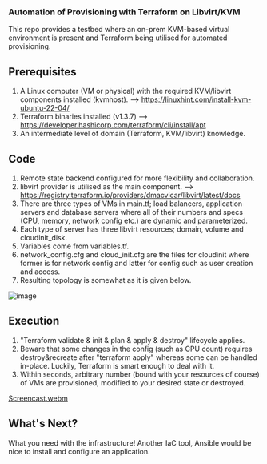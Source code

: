 ### Automation of Provisioning with Terraform on Libvirt/KVM
This repo provides a testbed where an on-prem KVM-based virtual environment is present and Terraform being utilised for automated provisioning.

## Prerequisites
1. A Linux computer (VM or physical) with the required KVM/libvirt components installed (kvmhost). --> https://linuxhint.com/install-kvm-ubuntu-22-04/
2. Terraform binaries installed (v1.3.7) --> https://developer.hashicorp.com/terraform/cli/install/apt
3. An intermediate level of domain (Terraform, KVM/libvirt) knowledge.

## Code
1. Remote state backend configured for more flexibility and collaboration.
2. libvirt provider is utilised as the main component. --> https://registry.terraform.io/providers/dmacvicar/libvirt/latest/docs
3. There are three types of VMs in main.tf; load balancers, application servers and database servers where all of their numbers and specs (CPU, memory, network config etc.) are dynamic and parameterized.
4. Each type of server has three libvirt resources; domain, volume and cloudinit_disk.
5. Variables come from variables.tf.
6. network_config.cfg and cloud_init.cfg are the files for cloudinit where former is for network config and latter for config such as user creation and access.
7. Resulting topology is somewhat as it is given below.

![image](https://user-images.githubusercontent.com/33878173/217013985-918ed885-224b-4dcf-973c-8a54f16d739a.png)

## Execution
1. "Terraform validate & init & plan & apply & destroy" lifecycle applies.
2. Beware that some changes in the config (such as CPU count) requires destroy&recreate after "terraform apply" whereas some can be handled in-place. Luckily, Terraform is smart enough to deal with it.
3. Within seconds, arbitrary number (bound with your resources of course) of VMs are provisioned, modified to your desired state or destroyed.

[Screencast.webm](https://user-images.githubusercontent.com/33878173/217064546-77e3cb4c-fe62-4161-9f6d-4dc8c94f72b9.webm)

## What's Next?
What you need with the infrastructure! Another IaC tool, Ansible would be nice to install and configure an application. 
